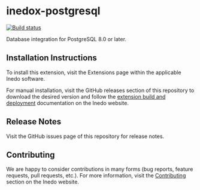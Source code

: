 # inedox-postgresql

[![Build status](https://buildmaster.inedo.com/api/ci-badges/image?API_Key=badges&$ApplicationId=28)](https://buildmaster.inedo.com/api/ci-badges/link?API_Key=badges&$ApplicationId=28)

Database integration for PostgreSQL 8.0 or later.

## Installation Instructions

To install this extension, visit the Extensions page within the applicable Inedo software.

For manual installation, visit the GitHub releases section of this repository to download the desired version and follow the [extension build and deployment](https://inedo.com/support/documentation/various/inedo-sdk/creating#building-deploying) documentation on the Inedo website.

## Release Notes

Visit the GitHub issues page of this repository for release notes.

## Contributing

We are happy to consider contributions in many forms (bug reports, feature requests, pull requests, etc.). For more information, visit the [Contributing](https://inedo.com/open/contributing) section on the Inedo website.

